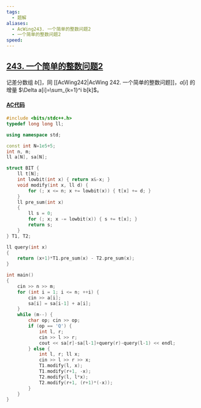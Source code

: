 ```yaml
---
tags:
  - 题解
aliases:
  - AcWing243. 一个简单的整数问题2
  - 一个简单的整数问题2
speed:
---
```

## [243. 一个简单的整数问题2](https://www.acwing.com/problem/content/244/)

记差分数组 $b[]$，同 [[AcWing242|AcWing 242. 一个简单的整数问题]]，$a[i]$ 的增量 $\Delta a[i]=\sum_{k=1}^i b[k]$。

#### [AC代码](https://www.acwing.com/problem/content/submission/code_detail/36968132/)

```cpp
#include <bits/stdc++.h>
typedef long long ll;

using namespace std;

const int N=1e5+5;
int n, m;
ll a[N], sa[N];

struct BIT {
    ll t[N];
    int lowbit(int x) { return x&-x; }
    void modify(int x, ll d) {
        for (; x <= n; x += lowbit(x)) { t[x] += d; }
    }
    ll pre_sum(int x)
    {
        ll s = 0;
        for (; x; x -= lowbit(x)) { s += t[x]; }
        return s;
    }
} T1, T2;

ll query(int x)
{
    return (x+1)*T1.pre_sum(x) - T2.pre_sum(x);
}

int main()
{
    cin >> n >> m;
    for (int i = 1; i <= n; ++i) {
        cin >> a[i];
        sa[i] = sa[i-1] + a[i];
    }
    while (m--) {
        char op; cin >> op;
        if (op == 'Q') {
            int l, r;
            cin >> l >> r;
            cout << sa[r]-sa[l-1]+query(r)-query(l-1) << endl;
        } else {
            int l, r; ll x;
            cin >> l >> r >> x;
            T1.modify(l, x);
            T1.modify(r+1, -x);
            T2.modify(l, l*x);
            T2.modify(r+1, (r+1)*(-x));
        }
    }
}
```
